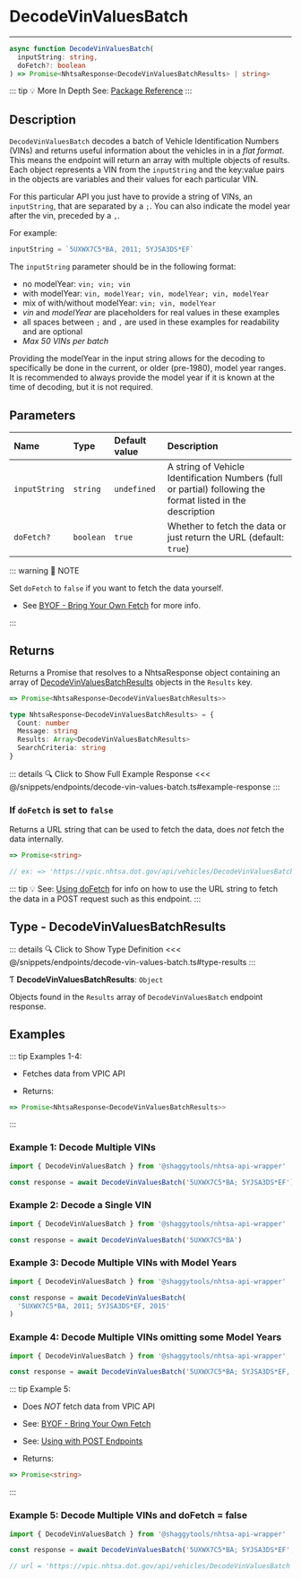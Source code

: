 # DecodeVinValuesBatch

---

```typescript
async function DecodeVinValuesBatch(
  inputString: string,
  doFetch?: boolean
) => Promise<NhtsaResponse<DecodeVinValuesBatchResults> | string>
```

::: tip :bulb: More In Depth
See: [Package Reference](../../../typedoc/api/vpic/endpoints/DecodeVinValuesBatch)
:::

## Description

`DecodeVinValuesBatch` decodes a batch of Vehicle Identification Numbers (VINs) and returns
useful information about the vehicles in in a _flat format_. This means the endpoint will return
an array with multiple objects of results. Each object represents a VIN from the `inputString`
and the key:value pairs in the objects are variables and their values for each particular VIN.

For this particular API you just have to provide a string of VINs, an `inputString`, that are
separated by a `;`. You can also indicate the model year after the vin, preceded by a `,`.

For example:

```typescript
inputString = `5UXWX7C5*BA, 2011; 5YJSA3DS*EF`
```

The `inputString` parameter should be in the following format:

- no modelYear: `vin; vin; vin`
- with modelYear: `vin, modelYear; vin, modelYear; vin, modelYear`
- mix of with/without modelYear: `vin; vin, modelYear`
- _vin_ and _modelYear_ are placeholders for real values in these examples
- all spaces between `;` and `,` are used in these examples for readability and are optional
- _Max 50 VINs per batch_

Providing the modelYear in the input string allows for the decoding to specifically be done in
the current, or older (pre-1980), model year ranges. It is recommended to always provide
the model year if it is known at the time of decoding, but it is not required.

## Parameters

| Name          | Type      | Default value | Description                                                                                                 |
| :------------ | :-------- | :------------ | :---------------------------------------------------------------------------------------------------------- |
| `inputString` | `string`  | `undefined`   | A string of Vehicle Identification Numbers (full or partial) following the format listed in the description |
| `doFetch?`    | `boolean` | `true`        | Whether to fetch the data or just return the URL (default: `true`)                                          |

::: warning 📝 NOTE

Set `doFetch` to `false` if you want to fetch the data yourself.

- See [BYOF - Bring Your Own Fetch](../../bring-your-own-fetch.md#option-1-set-dofetch-to-false)
  for more info.

:::

## Returns

Returns a Promise that resolves to a NhtsaResponse object containing an array of
[DecodeVinValuesBatchResults](#type-decodevinvaluesbatchresults) objects in the `Results` key.

```typescript
=> Promise<NhtsaResponse<DecodeVinValuesBatchResults>>
```

```typescript
type NhtsaResponse<DecodeVinValuesBatchResults> = {
  Count: number
  Message: string
  Results: Array<DecodeVinValuesBatchResults>
  SearchCriteria: string
}
```

::: details :mag: Click to Show Full Example Response
<<< @/snippets/endpoints/decode-vin-values-batch.ts#example-response
:::

### If `doFetch` is set to `false`

Returns a URL string that can be used to fetch the data, does _not_ fetch the data internally.

```typescript
=> Promise<string>

// ex: => 'https://vpic.nhtsa.dot.gov/api/vehicles/DecodeVinValuesBatch'
```

::: tip :bulb: See:
[Using doFetch](../../bring-your-own-fetch#using-dofetch) for info on how to
use the URL string to fetch the data in a POST request such as this endpoint.
:::

## Type - DecodeVinValuesBatchResults

::: details :mag: Click to Show Type Definition
<<< @/snippets/endpoints/decode-vin-values-batch.ts#type-results
:::

Ƭ **DecodeVinValuesBatchResults**: `Object`

Objects found in the `Results` array of `DecodeVinValuesBatch` endpoint response.

## Examples

::: tip Examples 1-4:

- Fetches data from VPIC API

- Returns:

```typescript
=> Promise<NhtsaResponse<DecodeVinValuesBatchResults>>
```

:::

### Example 1: Decode Multiple VINs

```ts
import { DecodeVinValuesBatch } from '@shaggytools/nhtsa-api-wrapper'

const response = await DecodeVinValuesBatch('5UXWX7C5*BA; 5YJSA3DS*EF')
```

### Example 2: Decode a Single VIN

```ts
import { DecodeVinValuesBatch } from '@shaggytools/nhtsa-api-wrapper'

const response = await DecodeVinValuesBatch('5UXWX7C5*BA')
```

### Example 3: Decode Multiple VINs with Model Years

```ts
import { DecodeVinValuesBatch } from '@shaggytools/nhtsa-api-wrapper'

const response = await DecodeVinValuesBatch(
  '5UXWX7C5*BA, 2011; 5YJSA3DS*EF, 2015'
)
```

### Example 4: Decode Multiple VINs omitting some Model Years

```ts
import { DecodeVinValuesBatch } from '@shaggytools/nhtsa-api-wrapper'

const response = await DecodeVinValuesBatch('5UXWX7C5*BA; 5YJSA3DS*EF, 2015')
```

::: tip Example 5:

- Does _NOT_ fetch data from VPIC API

- See: [BYOF - Bring Your Own Fetch](../../bring-your-own-fetch.md#option-1-set-dofetch-to-false)

- See: [Using with POST Endpoints](../../bring-your-own-fetch#using-with-post-endpoints)

- Returns:

```typescript
=> Promise<string>
```

:::

### Example 5: Decode Multiple VINs and doFetch = false

```ts
import { DecodeVinValuesBatch } from '@shaggytools/nhtsa-api-wrapper'

const response = await DecodeVinValuesBatch('5UXWX7C5*BA; 5YJSA3DS*EF', false)

// url = 'https://vpic.nhtsa.dot.gov/api/vehicles/DecodeVinValuesBatch'
```
